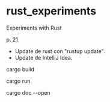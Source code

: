 # rust_experiments
Experiments with Rust

p. 21

- Update de rust con "rustup update".
- Update de IntelliJ Idea.



cargo build

cargo run

cargo doc --open


